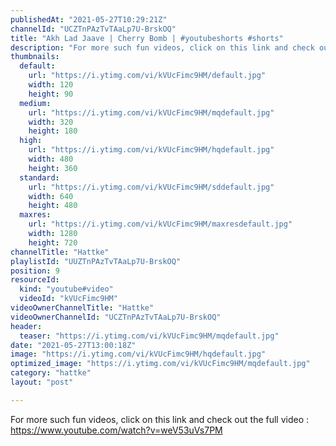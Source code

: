 ```yaml
---
publishedAt: "2021-05-27T10:29:21Z"
channelId: "UCZTnPAzTvTAaLp7U-BrskOQ"
title: "Akh Lad Jaave | Cherry Bomb | #youtubeshorts #shorts"
description: "For more such fun videos, click on this link and check out the full video : https://www.youtube.com/watch?v=weV53uVs7PM"
thumbnails:
  default:
    url: "https://i.ytimg.com/vi/kVUcFimc9HM/default.jpg"
    width: 120
    height: 90
  medium:
    url: "https://i.ytimg.com/vi/kVUcFimc9HM/mqdefault.jpg"
    width: 320
    height: 180
  high:
    url: "https://i.ytimg.com/vi/kVUcFimc9HM/hqdefault.jpg"
    width: 480
    height: 360
  standard:
    url: "https://i.ytimg.com/vi/kVUcFimc9HM/sddefault.jpg"
    width: 640
    height: 480
  maxres:
    url: "https://i.ytimg.com/vi/kVUcFimc9HM/maxresdefault.jpg"
    width: 1280
    height: 720
channelTitle: "Hattke"
playlistId: "UUZTnPAzTvTAaLp7U-BrskOQ"
position: 9
resourceId:
  kind: "youtube#video"
  videoId: "kVUcFimc9HM"
videoOwnerChannelTitle: "Hattke"
videoOwnerChannelId: "UCZTnPAzTvTAaLp7U-BrskOQ"
header:
  teaser: "https://i.ytimg.com/vi/kVUcFimc9HM/mqdefault.jpg"
date: "2021-05-27T13:00:18Z"
image: "https://i.ytimg.com/vi/kVUcFimc9HM/hqdefault.jpg"
optimized_image: "https://i.ytimg.com/vi/kVUcFimc9HM/mqdefault.jpg"
category: "hattke"
layout: "post"

---
```

For more such fun videos, click on this link and check out the full video : https://www.youtube.com/watch?v=weV53uVs7PM